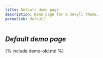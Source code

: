 ```yaml
---
title: Default demo page
description: Demo page for a Jekyll theme.
permalink: default
---
```

_Default demo page_
---
{% include demo-old.md %}